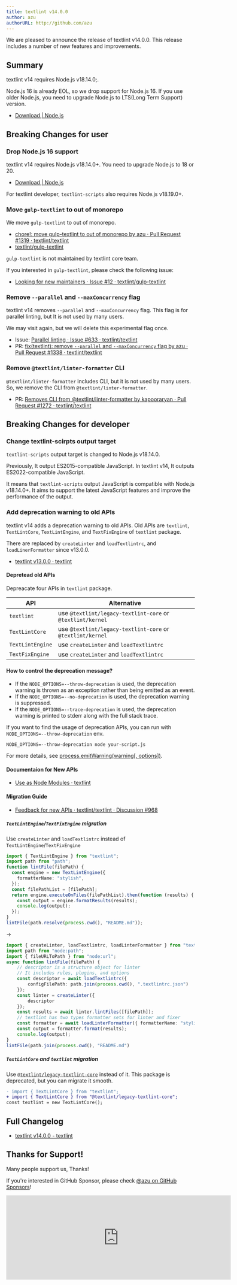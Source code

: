 ```yaml
---
title: textlint v14.0.0
author: azu
authorURL: http://github.com/azu
---
```


We are pleased to announce the release of textlint v14.0.0.
This release includes a number of new features and improvements.

## Summary

textlint v14 requires Node.js v18.14.0;.

Node.js 16 is already EOL, so we drop support for Node.js 16.
If you use older Node.js, you need to upgrade Node.js to LTS(Long Term Support) version.

- [Download | Node.js](https://nodejs.org/en/download/)

## Breaking Changes for user

### Drop Node.js 16 support

textlint v14 requires Node.js v18.14.0+.
You need to upgrade Node.js to 18 or 20.

- [Download | Node.js](https://nodejs.org/en/download/)

For textlint developer, `textlint-scripts` also requires Node.js v18.19.0+.

### Move `gulp-textlint` to out of monorepo

We move `gulp-textlint` to out of monorepo.

- [chore!: move gulp-textlint to out of monorepo by azu · Pull Request #1319 · textlint/textlint](https://github.com/textlint/textlint/pull/1319)
- [textlint/gulp-textlint](https://github.com/textlint/gulp-textlint)

`gulp-textlint` is not maintained by textlint core team.

If you interested in `gulp-textlint`, please check the following issue:

- [Looking for new maintainers · Issue #12 · textlint/gulp-textlint](https://github.com/textlint/gulp-textlint/issues/12)

### Remove `--parallel` and `--maxConcurrency` flag

textlint v14 removes `--parallel` and `--maxConcurrency` flag.
This flag is for parallel linting, but It is not used by many users.

We may visit again, but we will delete this experimental flag once.

- Issue: [Parallel linting · Issue #633 · textlint/textlint](https://github.com/textlint/textlint/issues/633)
- PR: [fix(textlint): remove `--parallel` and `--maxConcurrency` flag by azu · Pull Request #1338 · textlint/textlint](https://github.com/textlint/textlint/pull/1338)

### Remove `@textlint/linter-formatter` CLI

`@textlint/linter-formatter` includes CLI, but it is not used by many users.
So, we remove the CLI from `@textlint/linter-formatter`.

- PR: [Removes CLI from @textlint/linter-formatter by kapooraryan · Pull Request #1272 · textlint/textlint](https://github.com/textlint/textlint/pull/1272)

## Breaking Changes for developer

### Change textlint-scirpts output target

`textlint-scripts` output target is changed to Node.js v18.14.0.

Previously, It output ES2015-compatible JavaScript.
In textlint v14, It outputs ES2022-compatible JavaScript.

It means that `textlint-scripts` output JavaScript is compatible with Node.js v18.14.0+.
It aims to support the latest JavaScript features and improve the performance of the output.

### Add deprecation warning to old APIs

textlint v14 adds a deprecation warning to old APIs.
Old APIs are `textlint`, `TextLintCore`, `TextLintEngine`, and `TextFixEngine` of `textlint` package.

There are replaced by `createLinter` and `loadTextlintrc`, and `loadLinerFormatter` since v13.0.0.

- [textlint v13.0.0 · textlint](https://textlint.github.io/blog/2023/01/27/textlint-13.html)

#### Depretead old APIs

Depreacate four APIs in `textlint` package.

| API | Alternative |
| --- | ----------- |
| `textlint` | use `@textlint/legacy-textlint-core` or `@textlint/kernel` |
| `TextLintCore` | use `@textlint/legacy-textlint-core` or `@textlint/kernel` |
| `TextLintEngine` | use `createLinter` and `loadTextlintrc` |
| `TextFixEngine` | use `createLinter` and `loadTextlintrc` |

#### How to control the deprecation message?

- If the `NODE_OPTIONS=--throw-deprecation` is used, the deprecation warning is thrown as an exception rather than being emitted as an event.
- If the `NODE_OPTIONS=--no-deprecation` is used, the deprecation warning is suppressed.
- If the `NODE_OPTIONS=--trace-deprecation` is used, the deprecation warning is printed to stderr along with the full stack trace.

If you want to find the usage of deprecation APIs, you can run with `NODE_OPTIONS=--throw-deprecation` env.

```shell
NODE_OPTIONS=--throw-deprecation node your-script.js
```

For more details, see [process.emitWarning(warning[, options])](https://nodejs.org/api/process.html#processemitwarningwarning-options).

#### Documentaion for New APIs

- [Use as Node Modules · textlint](https://textlint.github.io/docs/use-as-modules.html)

#### Migration Guide

- [Feedback for new APIs · textlint/textlint · Discussion #968](https://github.com/textlint/textlint/discussions/968)

##### `TextLintEngine`/`TextFixEngine` migration

Use `createLinter` and `loadTextlintrc` instead of `TextLintEngine`/`TextFixEngine`

```ts
import { TextLintEngine } from "textlint";
import path from "path";
function lintFile(filePath) {
  const engine = new TextLintEngine({
    formatterName: "stylish",
  });
  const filePathList = [filePath];
  return engine.executeOnFiles(filePathList).then(function (results) {
    const output = engine.formatResults(results);
    console.log(output);
  });
}
lintFile(path.resolve(process.cwd(), "README.md"));
```

→

```ts
import { createLinter, loadTextlintrc, loadLinterFormatter } from "textlint";
import path from "node:path";
import { fileURLToPath } from "node:url";
async function lintFile(filePath) {
    // descriptor is a structure object for linter
    // It includes rules, plugins, and options
    const descriptor = await loadTextlintrc({
        configFilePath: path.join(process.cwd(), ".textlintrc.json")
    });
    const linter = createLinter({
        descriptor
    });
    const results = await linter.lintFiles([filePath]);
    // textlint has two types formatter sets for linter and fixer
    const formatter = await loadLinterFormatter({ formatterName: "stylish" });
    const output = formatter.format(results);
    console.log(output);
}
lintFile(path.join(process.cwd(), "README.md")
```

##### `TextLintCore` and `textlint` migration

Use [`@textlint/legacy-textlint-core`](https://github.com/textlint/textlint/blob/master/packages/%40textlint/legacy-textlint-core/README.md) instead of it.
This package is deprecated, but you can migrate it smooth.

```diff
- import { TextLintCore } from "textlint";
+ import { TextLintCore } from "@textlint/legacy-textlint-core";
const textlint = new TextLintCore();
```

## Full Changelog

- [textlint v14.0.0 - textlint](https://github.com/textlint/textlint/releases/tag/v14.0.0)

## Thanks for Support!

Many people support us, Thanks!

If you're interested in GitHub Sponsor, please check [@azu on GitHub Sponsors](https://github.com/sponsors/azu)!

<iframe src="https://github.com/sponsors/azu/card" title="Sponsor azu" height="225" width="600" style="border: 0;"></iframe>
